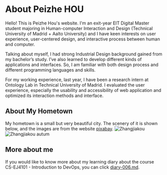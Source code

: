 # About Peizhe HOU
Hello! This is Peizhe Hou's website. I'm an exit-year EIT Digital Master student majoring in Human-computer Interaction and Design (Technical University of Madrid + Aalto University) and I have keen interests on user experience, user-centered design, and interactive process between human and computer.

Talking about myself, I had strong Industrial Design background gained from my bachelor’s study. I’ve also learned to develop different kinds of applications and interfaces. So, I am familiar with both design process and different programming languages and skills.

For my working experience, last year, I have been a research intern at Ontology Lab in Technical University of Madrid. I evaluated the user experience, especially the usability and accessibility of web application and optimized its interaction methods and interface.

## About My Hometown
My hometown is a small but very beautiful city. The scenery of it is shown below, and the images are from the website [pixabay](https://pixabay.com/).
![Zhangjiakou](https://cdn.pixabay.com/photo/2017/04/05/04/48/cloud-2204001_1280.jpg)
![Zhangjiakou autum](https://cdn.pixabay.com/photo/2018/03/10/01/35/outdoor-3213072_1280.jpg)

## More about me
If you would like to know more about my learning diary about the course CS-EJ4101 - Introduction to DevOps, you can click [diary-006.md](https://aaltomcc.github.io/cs-ej4101-fall-2019-006-starter/diary-006.html).
